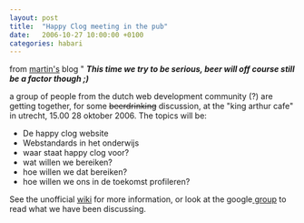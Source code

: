 ```yaml
---
layout: post
title:  "Happy Clog meeting in the pub"
date:   2006-10-27 10:00:00 +0100
categories: habari
---
```

from <a title="martin reurings" href="http://pebble.windgazer.nl">martin's</a> blog "
<strong><em>This time we try to be serious, beer will off course still be a factor though ;)</em></strong>

a group of people from the dutch web development community (?) are getting together, for some <span style="text-decoration: line-through">beerdrinking</span> discussion, at the "king arthur cafe" in utrecht, 15.00 28 oktober 2006.
The topics will be:
<ul>
	<li>De happy clog website</li>
	<li>Webstandards in het onderwijs</li>
	<li>waar staat happy clog voor?</li>
	<li>wat willen we bereiken?</li>
	<li>hoe willen we dat bereiken?</li>
	<li>hoe willen we ons in de toekomst profileren?</li>
</ul>
See the unofficial <a title="wiki" href="http://wiki.novemberborn.net/hc/Meeting+28+Oktober+2006">wiki</a> for more information, or look at the google<a title="happy clog discussion group" href="http://groups.google.com/group/Happy-Clog"> group</a> to read what we have been discussing.